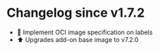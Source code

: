 # Changelog since v1.7.2
- 🔨 Implement OCI image specification on labels 
- ⬆ Upgrades add-on base image to v7.2.0 
